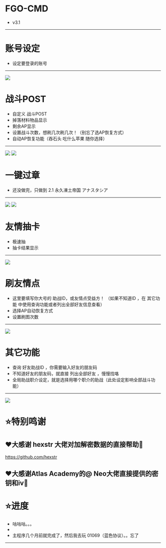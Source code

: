 FGO-CMD  
=====
* v3.1
----------------
  



账号设定
=============

* 设定要登录的账号
-----------------

![](https://i.imgur.com/SRoEVkV.png)




战斗POST
===========

* 自定义 战斗POST
* 掉落材料物品显示
* 剩余AP显示
* 设置战斗次数，想刷几次刷几次！（别忘了选AP恢复方式）
* 自动AP恢复功能（吞石头 吃什么苹果 随你选择）
---------------------
![](https://i.imgur.com/1A6fiCO.png)
![](https://i.imgur.com/wY710Eh.png)




一键过章
=========

* 还没做完，只做到 2.1 永久凍土帝国 アナスタシア

---------------------------------------------
![](https://i.imgur.com/qnhWoMi.png)
![](https://i.imgur.com/0isByGn.png)



友情抽卡
===========

* 极速抽
* 抽卡结果显示
-------------------
![](https://i.imgur.com/VeZeAvF.png)


刷友情点
==========
* 这里要填写你大号的 助战ID，或友情点受益方！ （如果不知道ID ，在 其它功能 中使用查询功能或者列出全部好友信息查看）
* 选择AP自动恢复方式
* 设置刷图次数
--------
![](https://i.imgur.com/2klbQ4p.png)



其它功能
===========
* 查询 好友助战ID ，你需要输入好友的朋友码
* 不知道好友的朋友码，就直接 列出全部好友 ，慢慢找咯
* 全局助战职介设定，就是选择用哪个职介的助战（此处设定影响全部战斗功能）
------------

![](https://i.imgur.com/nR6VoaL.png)




⭐特别鸣谢
=====

❤️大感谢 hexstr 大佬对加解密数据的直接帮助🫡
---------------
https://github.com/hexstr

❤️大感谢Atlas Academy的@ Neo大佬直接提供的密钥和iv🫡
-----------------------------------------------------------



⭐进度
========
* 咕咕咕。。。
* 
* 主程序几个月前就完成了，然后我去玩 01069（蓝色协议）。。忘了
--------------------------------------------------------------
